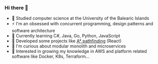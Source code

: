 ### Hi there 👋

- 🔭 Studied computer science at the University of the Balearic Islands
- ⚡ I'm an obsessed with concurrent programming, design patterns and software architecture
- 🌱 Currently learning C#, Java, Go, Python, JavaScript
- 👯 Developed some projects like [A* pathfinding](https://a-star-visual.web.app/) (React)
- 🤔 I'm curious about modular monolith and microservices
- 💬 Interested in growing my knowledge in AWS and platform related software like Docker, K8s, Terraform...
